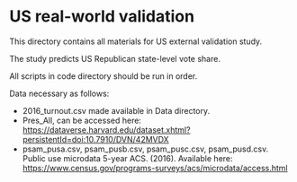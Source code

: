 # US real-world validation 

This directory contains all materials for US external validation study. 

The study predicts US Republican state-level vote share.

All scripts in code directory should be run in order.

Data necessary as follows:
  - 2016_turnout.csv made available in Data directory.
  - Pres_All, can be accessed here: https://dataverse.harvard.edu/dataset.xhtml?persistentId=doi:10.7910/DVN/42MVDX
  - psam_pusa.csv, psam_pusb.csv, psam_pusc.csv, psam_pusd.csv. Public use microdata 5-year ACS. (2016). Available here: https://www.census.gov/programs-surveys/acs/microdata/access.html
